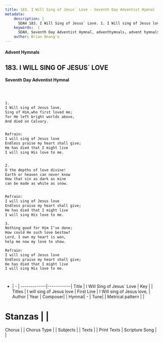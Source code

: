 ```yaml
---
title: 183. I Will Sing of Jesus` Love - Seventh Day Adventist Hymnal
metadata:
    description: |
      SDAH 183. I Will Sing of Jesus` Love. 1. I Will sing of Jesus love, Sing of Him,who first loved me; for He left bright worlds above, And died on Calvary. 
    keywords:  |
      SDAH, Seventh Day Adventist Hymnal, adventhymnals, advent hymnals, I Will Sing of Jesus` Love, I Will sing of Jesus love, ,I will sing of Jesus love
    author: Brian Onang'o
---
```


#### Advent Hymnals
## 183. I WILL SING OF JESUS` LOVE
#### Seventh Day Adventist Hymnal

```txt



1.
I Will sing of Jesus love,
Sing of Him,who first loved me;
for He left bright worlds above,
And died on Calvary.


Refrain:
I will sing of Jesus love
Endless praise my heart shall give;
He has died that I might live
I will sing His love to me.


2.
O the depths of love divine!
Earth or heaven can never know
How that sin as dark as mine
can be made as white as snow.


Refrain:
I will sing of Jesus love
Endless praise my heart shall give;
He has died that I might live
I will sing His love to me.

3.
Nothing good for Him I’ve done;
How could He such love bestow?
Lord, I own my heart is won,
help me now my love to show.

Refrain:
I will sing of Jesus love
Endless praise my heart shall give;
He has died that I might live
I will sing His love to me.




```

- |   -  |
-------------|------------|
Title | I Will Sing of Jesus` Love |
Key |  |
Titles | I will sing of Jesus love |
First Line | I Will sing of Jesus love, |
Author | 
Year | 
Composer|  |
Hymnal|  - |
Tune|  |
Metrical pattern | |
# Stanzas |  |
Chorus |  |
Chorus Type |  |
Subjects |  |
Texts |  |
Print Texts | 
Scripture Song |  |
  
